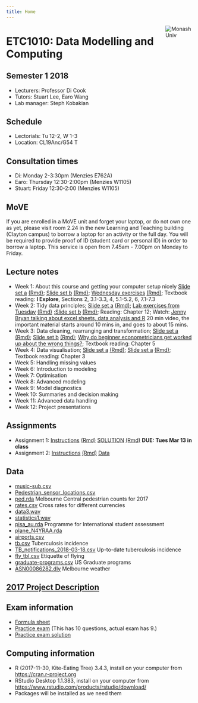 ```yaml
---
title: Home
---
```


[<img src="img/M.png" style="max-width:15%;min-width:40px;float:right;" alt="Monash Univ" />](https://monash.edu)

# ETC1010: Data Modelling and Computing

## Semester 1 2018

- Lecturers: Professor Di Cook 
- Tutors: Stuart Lee, Earo Wang
- Lab manager: Steph Kobakian

## Schedule

- Lectorials: Tu 12-2, W 1-3 
- Location: CL19Anc/G54 T

## Consultation times

- Di: Monday 2-3:30pm (Menzies E762A)
- Earo: Thursday 12:30-2:00pm (Menzies W1105)
- Stuart: Friday 12:30-2:00 (Menzies W1105)

## MoVE

If you are enrolled in a MoVE unit and forget your laptop, or do not own one as yet, please visit room 2.24 in the new Learning and Teaching building (Clayton campus) to borrow a laptop for an activity or the full day. You will be required to provide proof of ID (student card or personal ID) in order to borrow a laptop. This service is open from 7.45am - 7.00pm on Monday to Friday.

## Lecture notes

- Week 1: About this course and getting your computer setup nicely [Slide set a](https://ebsmonash.shinyapps.io/lecture1a_intro/) [(Rmd)](lectures/lecture1a/lecture1a_intro.Rmd); [Slide set b](https://ebsmonash.shinyapps.io/lecture1b_intro/) [(Rmd)](lectures/lecture1b/lecture1b_intro.Rmd); [Wednesday exercises](https://ebsmonash.shinyapps.io/lecture1c_intro/) [(Rmd)](lectures/lecture1c/lecture1c_intro.Rmd); Textbook reading: __I Explore__, Sections 2, 3.1-3.3, 4, 5.1-5.2, 6, 7.1-7.3
- Week 2: Tidy data principles; [Slide set a](https://ebsmonash.shinyapps.io/lecture2a_tidydata/) [(Rmd)](lectures/lecture2a/lecture2a_tidydata.Rmd); [Lab exercises from Tuesday](lectures/Lab_exercises_week-2.html) [(Rmd)](lectures/Lab_exercises_week-2.Rmd) ;[Slide set b](https://ebsmonash.shinyapps.io/lecture2b_tidydata/) [(Rmd)](lectures/lecture2b/lecture2b_tidydata.Rmd); Reading: Chapter 12; Watch: [Jenny Bryan talking about excel sheets, data analysis and R](https://channel9.msdn.com/Events/useR-international-R-User-conference/useR2016/jailbreakr-Get-out-of-Excel-free) 20 min video, the important material starts around 10 mins in, and goes to about 15 mins.
- Week 3: Data cleaning, rearranging and transformation; [Slide set a](https://ebsmonash.shinyapps.io/lecture3a_wrangling/) [(Rmd)](lectures/lecture3a/lecture3a_wrangling.Rmd); [Slide set b](https://ebsmonash.shinyapps.io/lecture3b_wrangling/) [(Rmd)](lectures/lecture3b/lecture3b_wrangling.Rmd); [Why do beginner econometricians get worked up about the wrong things?](http://worthwhile.typepad.com/worthwhile_canadian_initi/2014/03/why-do-people-get-so-worked-about-linear-probability-models.html); Textbook reading: Chapter 5
- Week 4: Data visualisation; [Slide set a](https://ebsmonash.shinyapps.io/lecture4a_visualisation/) [(Rmd)](lectures/lecture4a/4a_visualisation.Rmd); [Slide set a](https://ebsmonash.shinyapps.io/lecture4b_visualisation/) [(Rmd)](lectures/lecture4b/4b_visualisation.Rmd); Textbook reading: Chapter 3
- Week 5: Handling missing values 
- Week 6: Introduction to modeling
- Week 7: Optimisation 
- Week 8: Advanced modeling
- Week 9: Model diagnostics
- Week 10: Summaries and decision making
- Week 11: Advanced data handling
- Week 12: Project presentations

## Assignments

- Assignment 1: [Instructions](assignments/assignment1.html) [(Rmd)](assignments/assignment1.Rmd) [SOLUTION](assignments/assignment1_solution.html) [(Rmd)](assignments/assignment1_solution.Rmd) **DUE: Tues Mar 13 in class**
- Assignment 2: [Instructions](assignments/assignment2.html) [(Rmd)](assignments/assignment2.Rmd) [Data](assignments/data/survey.csv) 

<!--
- [Peer evaluation assignments](assignments/assignment_marking.csv) This is the team's assignment that you should evaluate, on reproducing and explanations. Enter your feedback in the "Assignment 1 peer evaluation" on ED. ([Data if you need a copy](assignments/data/WebAirport_FY_1986-2017.xls))
- You can download the Rmd and html for your evaluation here:
    - 5T: [Rmd](assignments/assigment1_submissions/5T/5T.Rmd) [html](assignments/assigment1_submissions/5T/5T.html)
    - BBC: [Rmd](assignments/assigment1_submissions/BBC/BBC.Rmd) [html](assignments/assigment1_submissions/BBC/BBC.html)
    - Black_4: [Rmd](assignments/assigment1_submissions/Black_4/Black_4.Rmd) [html](assignments/assigment1_submissions/Black_4/Black_4.html)
    - CJ: [Rmd](assignments/assigment1_submissions/CJ/CJ.Rmd) [html](assignments/assigment1_submissions/CJ/CJ.html)
    - Data Lads: [Rmd](assignments/assigment1_submissions/Data Lads/Data Lads.Rmd) [html](assignments/assigment1_submissions/Data Lads/Data Lads.html)
    - DQ: [Rmd](assignments/assigment1_submissions/DQ/DQ.Rmd)
    - ETC1010: [Rmd](assignments/assigment1_submissions/ETC1010/ETC1010.Rmd) [html](assignments/assigment1_submissions/ETC1010/ETC1010.html)
    - Group One: [Rmd](assignments/assigment1_submissions/Group One/Group_One.Rmd) [html](assignments/assigment1_submissions/Group One/Group_One.html)
    - Group1: [Rmd](assignments/assigment1_submissions/Group1/Group1.Rmd)
    - Group5: [Rmd](assignments/assigment1_submissions/Group5/Group5.Rmd) [html](assignments/assigment1_submissions/Group5/Group5.html)
    - GuangZongYaoZu: [Rmd](assignments/assigment1_submissions/GuangZongYaoZu/GuangZongYaoZu.Rmd) [html](assignments/assigment1_submissions/GuangZongYaoZu/GuangZongYaoZu.html)
    - KatTim: [Rmd](assignments/assigment1_submissions/KatTim/KatTim.Rmd) [html](assignments/assigment1_submissions/KatTim/KatTim.html)
    - LSE(Little_Salt_Egg): [Rmd](assignments/assigment1_submissions/LSE(Little_Salt_Egg)/LSE(Little_Salt_Egg).Rmd) [html](assignments/assigment1_submissions/LSE(Little_Salt_Egg)/LSE_Little_Salt_Egg_.html)
    - MNS2: [Rmd](assignments/assigment1_submissions/MNS2/MNS2.Rmd) [html](assignments/assigment1_submissions/MNS2/MNS2.html)
    - Raymond & Co.: [Rmd](assignments/assigment1_submissions/Raymond & Co./Raymond & Co..Rmd) [html](assignments/assigment1_submissions/Raymond & Co./Raymond & Co..html)
    - Table 8: [Rmd](assignments/assigment1_submissions/Table 8/Table 8.Rmd) [html](assignments/assigment1_submissions/Table 8/Table 8.html)
    - THE MARKDOWN MATES: [Rmd](assignments/assigment1_submissions/THE MARKDOWN MATES/THE MARKDOWN MATES.Rmd) [html](assignments/assigment1_submissions/THE MARKDOWN MATES/THE MARKDOWN MATES.html)
    - The_Ems: [Rmd](assignments/assigment1_submissions/The_Ems/The_Ems.Rmd) [html](assignments/assigment1_submissions/The_Ems/The_Ems.html)
    - The_Pirates: [Rmd](assignments/assigment1_submissions/The_Pirates/The_Pirates.Rmd) [html](assignments/assigment1_submissions/The_Pirates/The_Pirates.html)
    - YES: [Rmd](assignments/assigment1_submissions/YES/YES.Rmd) [html](assignments/assigment1_submissions/YES/YES.html)
-->   

## Data 

- [music-sub.csv](http://dmac.netlify.com/lectures/data/music-sub.csv)
- [Pedestrian_sensor_locations.csv](http://dmac.netlify.com/lectures/data/Pedestrian_sensor_locations.csv)
- [ped.rda](http://dmac.netlify.com/lectures/data/ped.rda) Melbourne Central pedestrian counts for 2017
- [rates.csv](http://dmac.netlify.com/lectures/data/rates.csv) Cross rates for different currencies
- [data3.wav](http://dmac.netlify.com/lectures/data/data3.wav)
- [statistics1.wav](http://dmac.netlify.com/lectures/data/statistics1.wav)
- [pisa_au.rda](http://dmac.netlify.com/lectures/data/pisa_au.rda) Programme for International student assessment
- [plane_N4YRAA.rda](http://dmac.netlify.com/lectures/data/plane_N4YRAA.rda)
- [airports.csv](http://dmac.netlify.com/lectures/data/airports.csv)
- [tb.csv](http://dmac.netlify.com/lectures/data/tb.csv) Tuberculosis incidence
- [TB_notifications_2018-03-18.csv](http://dmac.netlify.com/lectures/data/TB_notifications_2018-03-18.csv) Up-to-date tuberculosis incidence
- [fly_tbl.csv](http://dmac.netlify.com/lectures/data/fly_tbl.csv) Etiquette of flying
- [graduate-programs.csv](http://dmac.netlify.com/lectures/data/graduate-programs.csv) US Graduate programs 
- [ASN00086282.dly](http://dmac.netlify.com/lectures/data/ASN00086282.dly) Melbourne weather

## [2017 Project Description](project/project-ETC1010.pdf) 


## Exam information

- [Formula sheet](lectures/ETC1010_FORMULA_SHEET.pdf)
- [Practice exam](exam/practice_exam2017.pdf) (This has 10 questions, actual exam has 9.)
- [Practice exam solution](exam/practice_exam2017_solution.pdf)

## Computing information

- R (2017-11-30, Kite-Eating Tree) 3.4.3, install on your computer from https://cran.r-project.org
- RStudio Desktop 1.1.383, install on your computer from https://www.rstudio.com/products/rstudio/download/
- Packages will be installed as we need them
